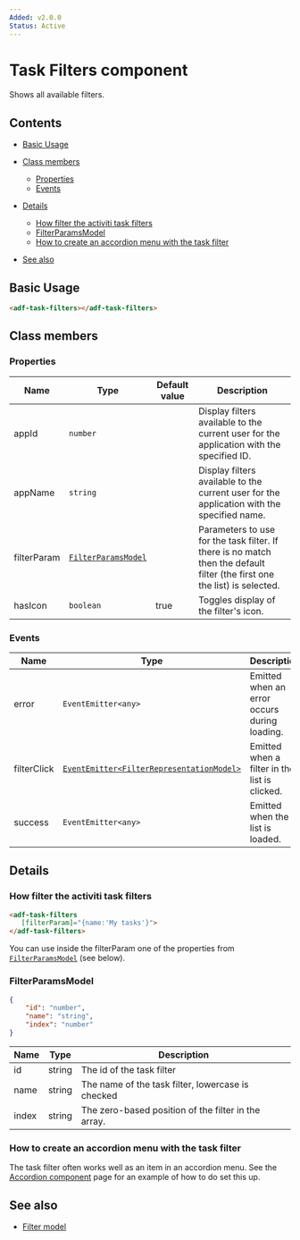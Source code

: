 ```yaml
---
Added: v2.0.0
Status: Active
---
```


# Task Filters component

Shows all available filters.

## Contents

-   [Basic Usage](#basic-usage)

-   [Class members](#class-members)

    -   [Properties](#properties)
    -   [Events](#events)

-   [Details](#details)

    -   [How filter the activiti task filters](#how-filter-the-activiti-task-filters)
    -   [FilterParamsModel](#filterparamsmodel)
    -   [How to create an accordion menu with the task filter](#how-to-create-an-accordion-menu-with-the-task-filter)

-   [See also](#see-also)

## Basic Usage

```html
<adf-task-filters></adf-task-filters>
```

## Class members

### Properties

| Name | Type | Default value | Description |
| -- | -- | -- | -- |
| appId | `number` |  | Display filters available to the current user for the application with the specified ID. |
| appName | `string` |  | Display filters available to the current user for the application with the specified name. |
| filterParam | [`FilterParamsModel`](../../lib/process-services/task-list/models/filter.model.ts) |  | Parameters to use for the task filter. If there is no match then the default filter (the first one the list) is selected. |
| hasIcon | `boolean` | true | Toggles display of the filter's icon. |

### Events

| Name | Type | Description |
| -- | -- | -- |
| error | `EventEmitter<any>` | Emitted when an error occurs during loading. |
| filterClick | [`EventEmitter<FilterRepresentationModel>`](../../lib/process-services/task-list/models/filter.model.ts) | Emitted when a filter in the list is clicked. |
| success | `EventEmitter<any>` | Emitted when the list is loaded. |

## Details

### How filter the activiti task filters

```html
<adf-task-filters 
   [filterParam]="{name:'My tasks'}">
</adf-task-filters>
```

You can use inside the filterParam one of the properties from [`FilterParamsModel`](../../lib/process-services/task-list/models/filter.model.ts) (see below).

### FilterParamsModel

```json
{
    "id": "number",
    "name": "string",
    "index": "number"
}
```

| Name | Type | Description |
| ---- | ---- | ----------- |
| id | string | The id of the task filter |
| name | string | The name of the task filter, lowercase is checked |
| index | string | The zero-based position of the filter in the array. |

### How to create an accordion menu with the task filter

The task filter often works well as an item in an accordion menu. See the [Accordion component](../core/accordion.component.md)
page for an example of how to do set this up.

## See also

-   [Filter model](filter.model.md)
